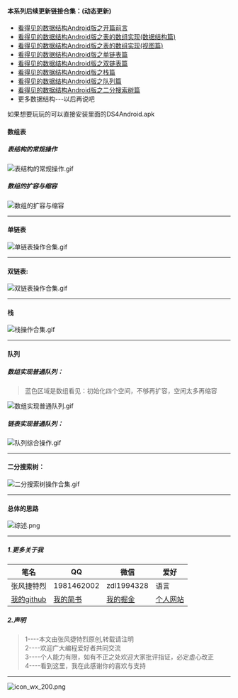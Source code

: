 
#### 本系列后续更新链接合集：(动态更新)
- [看得见的数据结构Android版之开篇前言](https://juejin.im/post/5bf52228e51d4542fc64d92f)
- [看得见的数据结构Android版之表的数组实现(数据结构篇)](https://juejin.im/post/5bf626c5e51d450d5441721d)
- [看得见的数据结构Android版之表的数组实现(视图篇)](https://juejin.im/post/5bf75f4f6fb9a049c6437d6f)
- [看得见的数据结构Android版之单链表篇](https://juejin.im/post/5bf8be9251882516be2ed1ad)
- [看得见的数据结构Android版之双链表篇](https://www.jianshu.com/p/99480ab87127)
- [看得见的数据结构Android版之栈篇](https://www.jianshu.com/p/f3c7f2f64772)
- [看得见的数据结构Android版之队列篇](https://www.jianshu.com/p/152badcceead)
- [看得见的数据结构Android版之二分搜索树篇](https://juejin.im/post/5bf9edc56fb9a049ed3087cd)
-  更多数据结构---以后再说吧

如果想要玩玩的可以直接安装里面的DS4Android.apk

#### 数组表

##### 表结构的常规操作

![表结构的常规操作.gif](https://upload-images.jianshu.io/upload_images/9414344-ec41a4b8c46a722f.gif?imageMogr2/auto-orient/strip)

##### 数组的扩容与缩容

![数组的扩容与缩容](https://upload-images.jianshu.io/upload_images/9414344-cd9e34edd4e06e31.gif?imageMogr2/auto-orient/strip)

---

#### 单链表

![单链表操作合集.gif](https://upload-images.jianshu.io/upload_images/9414344-d4b27f8f2eda6157.gif?imageMogr2/auto-orient/strip)


---

#### 双链表:

![双链表操作合集.gif](https://upload-images.jianshu.io/upload_images/9414344-b9130b82af8767fb.gif?imageMogr2/auto-orient/strip)


---

#### 栈

![栈操作合集.gif](https://upload-images.jianshu.io/upload_images/9414344-1d4016ae98a8a33f.gif?imageMogr2/auto-orient/strip)

---

#### 队列
##### 数组实现普通队列：
>蓝色区域是数组看见：初始化四个空间，不够再扩容，空闲太多再缩容

![数组实现普通队列.gif](https://upload-images.jianshu.io/upload_images/9414344-cc02cd46cad5f6c0.gif?imageMogr2/auto-orient/strip)

##### 链表实现普通队列：

![队列综合操作.gif](https://upload-images.jianshu.io/upload_images/9414344-ab1590aa27b4fced.gif?imageMogr2/auto-orient/strip)

---

#### 二分搜索树：

![二分搜索树操作合集.gif](https://upload-images.jianshu.io/upload_images/9414344-175cf562b3795815.gif?imageMogr2/auto-orient/strip)

---

#### 总体的思路

![综述.png](https://upload-images.jianshu.io/upload_images/9414344-99a900ad5ffc4ac5.png?imageMogr2/auto-orient/strip%7CimageView2/2/w/1240)


---

##### 1.更多关于我

笔名 | QQ|微信|爱好
---|---|---|---|
张风捷特烈 | 1981462002|zdl1994328|语言
 [我的github](https://github.com/toly1994328)|[我的简书](https://www.jianshu.com/u/e4e52c116681)|[我的掘金](https://juejin.im/user/5b42c0656fb9a04fe727eb37)|[个人网站](http://www.toly1994.com)

##### 2.声明
>1----本文由张风捷特烈原创,转载请注明  
2----欢迎广大编程爱好者共同交流  
3----个人能力有限，如有不正之处欢迎大家批评指证，必定虚心改正   
4----看到这里，我在此感谢你的喜欢与支持

---

![icon_wx_200.png](https://upload-images.jianshu.io/upload_images/9414344-8a0c95a090041a0d.png?imageMogr2/auto-orient/strip%7CimageView2/2/w/1240)
